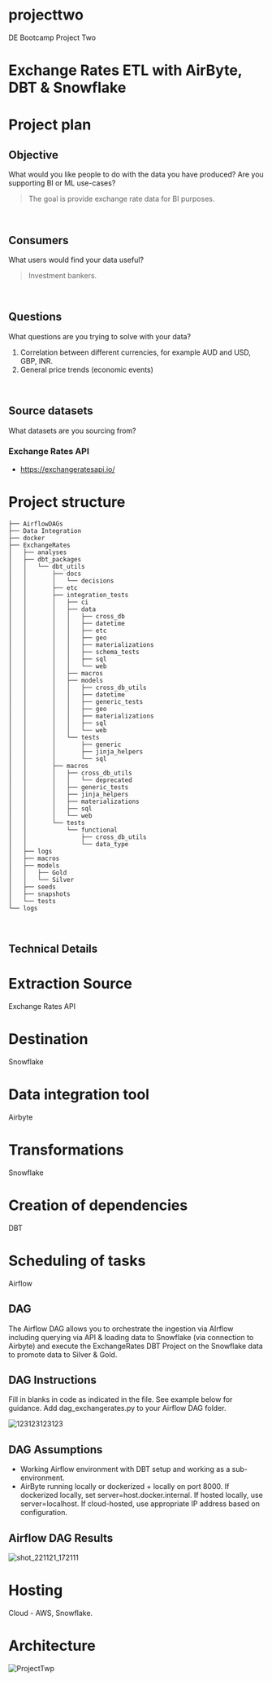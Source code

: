 # projecttwo
DE Bootcamp Project Two

# Exchange Rates ETL with AirByte, DBT & Snowflake

# Project plan 

## Objective 
What would you like people to do with the data you have produced? Are you supporting BI or ML use-cases? 

<blockquote>The goal is provide exchange rate data for BI purposes.</blockquote>

<br/>

## Consumers 
What users would find your data useful?

<blockquote>Investment bankers.</blockquote>

<br/>

## Questions 
What questions are you trying to solve with your data? 

1. Correlation between different currencies, for example AUD and USD, GBP, INR.
2. General price trends (economic events)

<br/>

## Source datasets 
What datasets are you sourcing from?


### Exchange Rates API

- https://exchangeratesapi.io/

# Project structure

```text
├── AirflowDAGs
├── Data Integration
├── docker
├── ExchangeRates
│   ├── analyses
│   ├── dbt_packages
│   │   └── dbt_utils
│   │       ├── docs
│   │       │   └── decisions
│   │       ├── etc
│   │       ├── integration_tests
│   │       │   ├── ci
│   │       │   ├── data
│   │       │   │   ├── cross_db
│   │       │   │   ├── datetime
│   │       │   │   ├── etc
│   │       │   │   ├── geo
│   │       │   │   ├── materializations
│   │       │   │   ├── schema_tests
│   │       │   │   ├── sql
│   │       │   │   └── web
│   │       │   ├── macros
│   │       │   ├── models
│   │       │   │   ├── cross_db_utils
│   │       │   │   ├── datetime
│   │       │   │   ├── generic_tests
│   │       │   │   ├── geo
│   │       │   │   ├── materializations
│   │       │   │   ├── sql
│   │       │   │   └── web
│   │       │   └── tests
│   │       │       ├── generic
│   │       │       ├── jinja_helpers
│   │       │       └── sql
│   │       ├── macros
│   │       │   ├── cross_db_utils
│   │       │   │   └── deprecated
│   │       │   ├── generic_tests
│   │       │   ├── jinja_helpers
│   │       │   ├── materializations
│   │       │   ├── sql
│   │       │   └── web
│   │       └── tests
│   │           └── functional
│   │               ├── cross_db_utils
│   │               └── data_type
│   ├── logs
│   ├── macros
│   ├── models
│   │   ├── Gold
│   │   └── Silver
│   ├── seeds
│   ├── snapshots
│   └── tests
└── logs
```

<br/>

## Technical Details
# Extraction Source
Exchange Rates API

# Destination
Snowflake

# Data integration tool
Airbyte

# Transformations
Snowflake

# Creation of dependencies
DBT

# Scheduling of tasks
Airflow

## DAG
The Airflow DAG allows you to orchestrate the ingestion via AIrflow including querying via API & loading data to Snowflake (via connection to Airbyte) and execute the ExchangeRates DBT Project on the Snowflake data to promote data to Silver & Gold.

## DAG Instructions
Fill in blanks in code as indicated in the file. See example below for guidance.
Add dag_exchangerates.py to your Airflow DAG folder.

![123123123123](https://user-images.githubusercontent.com/106643739/202979111-b3857dbc-203e-4df4-bba5-5762e6cdc610.png)

## DAG Assumptions
* Working Airflow environment with DBT setup and working as a sub-environment.
* AirByte running locally or dockerized + locally on port 8000. If dockerized locally, set server=host.docker.internal. If hosted locally, use server=localhost. If cloud-hosted, use appropriate IP address based on configuration.

## Airflow DAG Results

![shot_221121_172111](https://user-images.githubusercontent.com/106643739/202979366-4d5cd3e7-6978-455a-a7ba-becab04f599d.png)

# Hosting
Cloud - AWS, Snowflake. 

# Architecture
![ProjectTwp](https://user-images.githubusercontent.com/2142469/203002378-5c69ec87-044e-4e11-b778-4d43086fd0ca.svg)

<br/>
